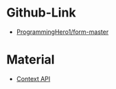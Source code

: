 # Github-Link

-   [ProgrammingHero1/form-master](https://github.com/ProgrammingHero1/form-master)

# Material
- [Context API](https://react.dev/learn/passing-data-deeply-with-context)
